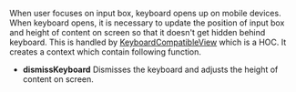 When user focuses on input box, keyboard opens up on mobile devices. When keyboard opens, it is necessary to update the position of input box and height of content on screen
so that it doesn't get hidden behind keyboard. This is handled by [KeyboardCompatibleView](https://github.com/GetStream/stream-chat-react-native/blob/master/src/components/KeyboardCompatibleView/KeyboardCompatibleView.tsx) which
is a HOC. It creates a context which contain following function.

- **dismissKeyboard** Dismisses the keyboard and adjusts the height of content on screen.
